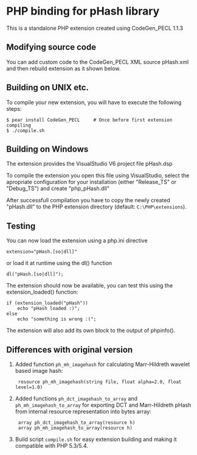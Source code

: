 PHP binding for pHash library
=============================

This is a standalone PHP extension created using CodeGen_PECL 1.1.3

Modifying source code
---------------------

You can add custom code to the CodeGen_PECL XML source pHash.xml and then rebuild extension as it shown below.


Building on UNIX etc.
---------------------

To compile your new extension, you will have to execute the following steps:

	$ pear install CodeGen_PECL		# Once before first extension compiling
	$ ./compile.sh


Building on Windows
-------------------

The extension provides the VisualStudio V6 project file pHash.dsp

To compile the extension you open this file using VisualStudio, select the apropriate configuration for your installation (either "Release_TS" or "Debug_TS") and create "php_pHash.dll"

After successfull compilation you have to copy the newly created "pHash.dll" to the PHP extension directory (default: `C:\PHP\extensions`).


Testing
-------

You can now load the extension using a php.ini directive

	extension="pHash.[so|dll]"

or load it at runtime using the dl() function

	dl("pHash.[so|dll]");

The extension should now be available, you can test this using the extension_loaded() function:

	if (extension_loaded("pHash"))
		echo "pHash loaded :)";
	else
		echo "something is wrong :(";

The extension will also add its own block to the output of phpinfo().


Differences with original version
---------------------------------

1. Added function `ph_mh_imagehash` for calculating Marr-Hildreth wavelet based image hash:

		resource ph_mh_imagehash(string file, float alpha=2.0, float level=1.0)

2. Added functions `ph_dct_imagehash_to_array` and `ph_mh_imagehash_to_array` for exporting DCT and Marr-Hildreth pHash from internal resource representation into bytes array:
   
		array ph_dct_imagehash_to_array(resource h)
		array ph_mh_imagehash_to_array(resource h)

3. Build script `compile.sh` for easy extension building and making it compatible with PHP 5.3/5.4.
